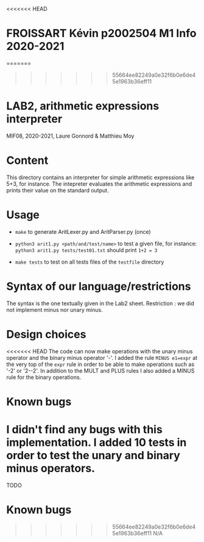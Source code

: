 <<<<<<< HEAD
# FROISSART Kévin p2002504 M1 Info 2020-2021

=======
>>>>>>> 55664ee82249a0e32f6b0e6de45e1963b36eff11
# LAB2, arithmetic expressions interpreter
MIF08, 2020-2021, Laure Gonnord & Matthieu Moy

# Content

This directory contains an interpreter for simple arithmetic
expressions like 5+3, for instance. The intepreter evaluates the
arithmetic expressions and prints their value on the standard
output.

# Usage

* `make` to generate AritLexer.py and AritParser.py (once)

* `python3 arit1.py <path/and/test/name>` to test a given file, for
 instance: 
 `python3 arit1.py tests/test01.txt`  should print `1+2 = 3`

* `make tests` to test on all tests files of the `testfile` directory

# Syntax of our language/restrictions

The syntax is the one textually given in the Lab2 sheet. 
Restriction : we did not implement minus nor unary minus.

# Design choices

<<<<<<< HEAD
The code can now make operations with the unary minus operator and the binary minus operator '-'.
I added the rule `MINUS e1=expr` at the very top of the `expr` rule in order to be able to make operations such as '-2' or '2--2'.
In addition to the MULT and PLUS rules I also added a MINUS rule for the binary operations.

# Known bugs

I didn't find any bugs with this implementation. I added 10 tests in order to test the unary and binary minus operators.
=======
TODO

# Known bugs

>>>>>>> 55664ee82249a0e32f6b0e6de45e1963b36eff11
N/A
